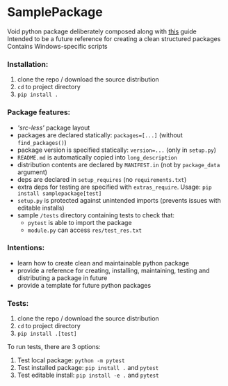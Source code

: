# SamplePackage

Void python package deliberately composed along with [this][1] guide  
Intended to be a future reference for creating a clean structured packages  
Contains Windows-specific scripts

### Installation:
1. clone the repo / download the source distribution
2. `cd` to project directory
2. `pip install .`

### Package features:
- *'src-less'* package layout
- packages are declared statically: `packages=[...]` (without `find_packages()`)
- package version is specified statically: `version=...` (only in `setup.py`)
- `README.md` is automatically copied into `long_description`
- distribution contents are declared by `MANIFEST.in` (not by `package_data` argument)
- deps are declared in `setup_requires` (no `requirements.txt`)
- extra deps for testing are specified with `extras_require`. Usage: `pip install samplepackage[test]`
- `setup.py` is protected against unintended imports (prevents issues with editable installs)
- sample `/tests` directory containing tests to check that:
    - `pytest` is able to import the package
    - `module.py` can access `res/test_res.txt`

### Intentions:
- learn how to create clean and maintainable python package
- provide a reference for creating, installing, maintaining, testing and distributing a package in future
- provide a template for future python packages

### Tests:
1. clone the repo / download the source distribution
2. `cd` to project directory
3. `pip install .[test]`

To run tests, there are 3 options:
1. Test local package: `python -m pytest`
2. Test installed package: `pip install .` and `pytest`
3. Test editable install: `pip install -e .` and `pytest`


[1]: https://www.evernote.com/shard/s721/sh/a0745ef6-fe72-3256-ee10-d7fa81b4cc5b/58f7def479d0e64777a065667aaa6454
